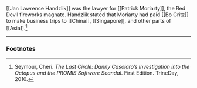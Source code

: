 [[Jan Lawrence Handzlik]] was the lawyer for [[Patrick Moriarty]], the Red Devil fireworks magnate. Handzlik stated that Moriarty had paid [[Bo Gritz]] to make business trips to [[China]], [[Singapore]], and other parts of [[Asia]].[^1]

---
### Footnotes

[^1]: Seymour, Cheri. *The Last Circle: Danny Casolaro’s Investigation into the Octopus and the PROMIS Software Scandal*. First Edition. TrineDay, 2010.